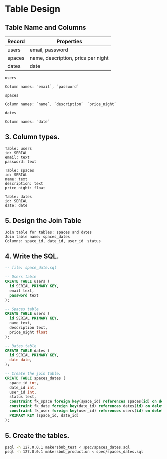 # Table Design


## Table Name and Columns

| Record                | Properties          |
| --------------------- | ------------------  |
| users                 | email, password
| spaces                | name, description, price per night
| dates                 | date

`users` 

    Column names: `email`, `password`

`spaces` 

    Column names: `name`, `description`, `price_night`

`dates` 

    Column names: `date`


## 3. Column types.

```
Table: users
id: SERIAL
email: text
password: text

Table: spaces
id: SERIAL
name: text
description: text
price_night: float

Table: dates
id: SERIAL
date: date
```

## 5. Design the Join Table

```
Join table for tables: spaces and dates
Join table name: spaces_dates
Columns: space_id, date_id, user_id, status
```

## 4. Write the SQL.

```sql
-- file: space_date.sql

-- Users table
CREATE TABLE users (
  id SERIAL PRIMARY KEY,
  email text,
  password text
);

-- Spaces table
CREATE TABLE users (
  id SERIAL PRIMARY KEY,
  name text,
  description text,
  price_night float
);

-- Dates table
CREATE TABLE dates (
  id SERIAL PRIMARY KEY,
  date date,
);

-- Create the join table.
CREATE TABLE spaces_dates (
  space_id int,
  date_id int,
  user_id int,
  status text,
  constraint fk_space foreign key(space_id) references spaces(id) on delete cascade,
  constraint fk_date foreign key(date_id) references dates(id) on delete cascade,
  constraint fk_user foreign key(user_id) references users(id) on delete cascade,
  PRIMARY KEY (space_id, date_id)
);

```

## 5. Create the tables.

```bash
psql -h 127.0.0.1 makersbnb_test < spec/spaces_dates.sql
psql -h 127.0.0.1 makersbnb_production < spec/spaces_dates.sql
```